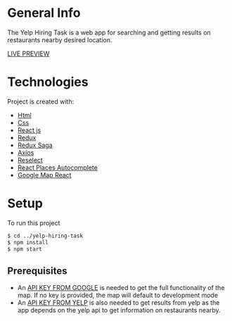 # General Info

The Yelp Hiring Task is a web app for searching and getting results on restaurants nearby desired location.

[LIVE PREVIEW](https://yelp-hirin-task.herokuapp.com)

# Technologies

Project is created with:

- [Html](https://developer.mozilla.org/en-US/docs/Web/HTML)
- [Css](https://developer.mozilla.org/en-US/docs/Web/CSS)
- [React js](https://reactjs.org)
- [Redux](https://redux.js.org)
- [Redux Saga](https://redux-saga.js.org)
- [Axios](https://github.com/axios/axios)
- [Reselect](https://github.com/reduxjs/reselect)
- [React Places Autocomplete](https://github.com/kenny-hibino/react-places-autocomplete)
- [Google Map React](https://github.com/google-map-react/google-map-react)

# Setup

To run this project

```bash
$ cd ../yelp-hiring-task
$ npm install
$ npm start
```

## Prerequisites

- An [API KEY FROM GOOGLE](https://developers.google.com/maps/) is needed to get the full functionality of the map. If no key is provided, the map will default to development mode
- An [API KEY FROM YELP](https://www.yelp.com/developers/documentation/v3/get_started) is also needed to get results from yelp as the app depends on the yelp api to get information on restaurants nearby.
